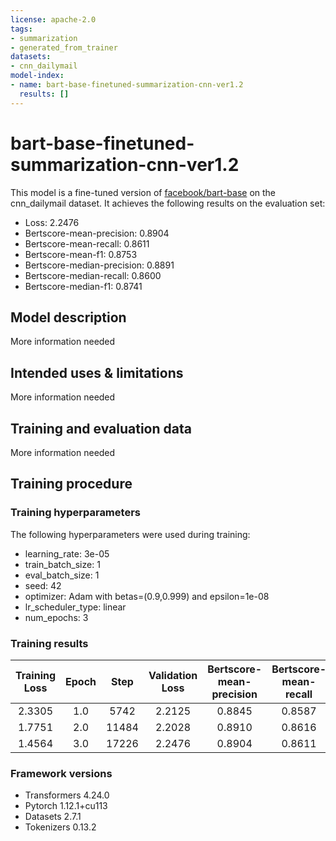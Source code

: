 ```yaml
---
license: apache-2.0
tags:
- summarization
- generated_from_trainer
datasets:
- cnn_dailymail
model-index:
- name: bart-base-finetuned-summarization-cnn-ver1.2
  results: []
---
```


<!-- This model card has been generated automatically according to the information the Trainer had access to. You
should probably proofread and complete it, then remove this comment. -->

# bart-base-finetuned-summarization-cnn-ver1.2

This model is a fine-tuned version of [facebook/bart-base](https://huggingface.co/facebook/bart-base) on the cnn_dailymail dataset.
It achieves the following results on the evaluation set:
- Loss: 2.2476
- Bertscore-mean-precision: 0.8904
- Bertscore-mean-recall: 0.8611
- Bertscore-mean-f1: 0.8753
- Bertscore-median-precision: 0.8891
- Bertscore-median-recall: 0.8600
- Bertscore-median-f1: 0.8741

## Model description

More information needed

## Intended uses & limitations

More information needed

## Training and evaluation data

More information needed

## Training procedure

### Training hyperparameters

The following hyperparameters were used during training:
- learning_rate: 3e-05
- train_batch_size: 1
- eval_batch_size: 1
- seed: 42
- optimizer: Adam with betas=(0.9,0.999) and epsilon=1e-08
- lr_scheduler_type: linear
- num_epochs: 3

### Training results

| Training Loss | Epoch | Step  | Validation Loss | Bertscore-mean-precision | Bertscore-mean-recall | Bertscore-mean-f1 | Bertscore-median-precision | Bertscore-median-recall | Bertscore-median-f1 |
|:-------------:|:-----:|:-----:|:---------------:|:------------------------:|:---------------------:|:-----------------:|:--------------------------:|:-----------------------:|:-------------------:|
| 2.3305        | 1.0   | 5742  | 2.2125          | 0.8845                   | 0.8587                | 0.8713            | 0.8840                     | 0.8577                  | 0.8706              |
| 1.7751        | 2.0   | 11484 | 2.2028          | 0.8910                   | 0.8616                | 0.8759            | 0.8903                     | 0.8603                  | 0.8744              |
| 1.4564        | 3.0   | 17226 | 2.2476          | 0.8904                   | 0.8611                | 0.8753            | 0.8891                     | 0.8600                  | 0.8741              |


### Framework versions

- Transformers 4.24.0
- Pytorch 1.12.1+cu113
- Datasets 2.7.1
- Tokenizers 0.13.2

